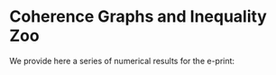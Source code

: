 # Coherence Graphs and Inequality Zoo

We provide here a series of numerical results for the e-print: 



